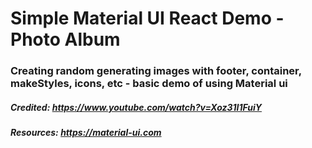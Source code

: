 # Simple Material UI React Demo - Photo Album 
### Creating random generating images with footer, container, makeStyles, icons, etc - basic demo of using Material ui

##### Credited: https://www.youtube.com/watch?v=Xoz31I1FuiY
##### Resources:  https://material-ui.com

